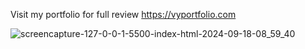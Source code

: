 Visit my portfolio for full review https://vyportfolio.com

![screencapture-127-0-0-1-5500-index-html-2024-09-18-08_59_40](https://github.com/user-attachments/assets/dd4981f3-306b-4986-952c-635c923182c1)
